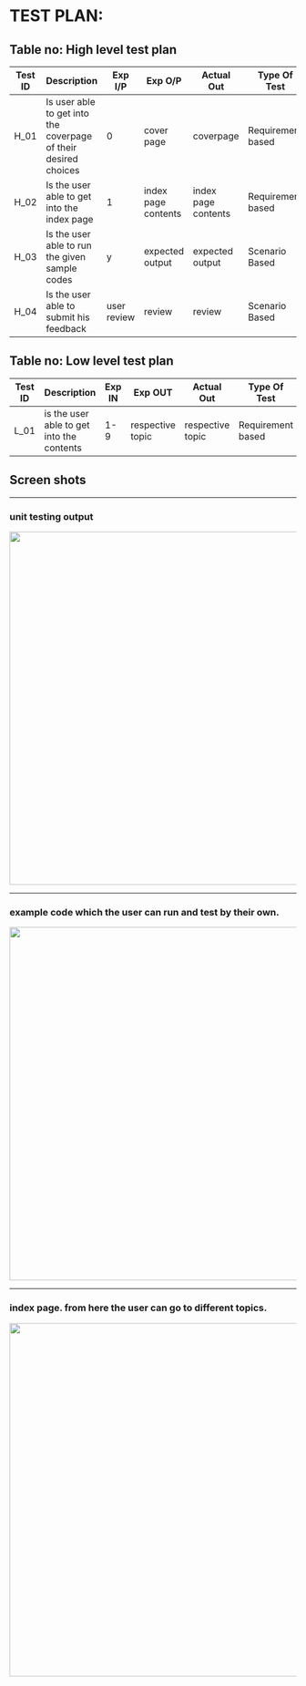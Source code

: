 # TEST PLAN:

## Table no: High level test plan

| **Test ID** | **Description**                                              | **Exp I/P** | **Exp O/P** | **Actual Out** |**Type Of Test**  |    
|-------------|--------------------------------------------------------------|------------|-------------|----------------|------------------|
|  H_01       | Is user able to get into the coverpage of their desired choices | 0 | cover page | coverpage | Requirement based |
|  H_02       | Is the user able to get into the index page | 1 | index page contents | index page contents | Requirement based |
|  H_03       | Is the user able to run the given sample codes | y | expected output | expected output | Scenario Based |
|  H_04       | Is the user able to submit his feedback | user review | review | review | Scenario Based |      

## Table no: Low level test plan

| **Test ID** | **Description**                                              | **Exp IN** | **Exp OUT** | **Actual Out** |**Type Of Test**  |    
|-------------|--------------------------------------------------------------|------------|-------------|----------------|------------------|
|  L_01       | is the user able to get into the contents | 1-9 | respective topic | respective topic|Requirement based |

## Screen shots
---------------------

### unit testing output
<img src="https://github.com/debasish2110/LTTS-C-MiniProject/blob/master/4_TestPlan/test%20output.png" width="1020" height="620">

----------------------------------

### example code which the user can run and test by their own.
<img src="https://github.com/debasish2110/LTTS-C-MiniProject/blob/master/4_TestPlan/demo%20code.png" width="1020" height="620">

----------------------------------

### index page. from here the user can go to different topics.
<img src="https://github.com/omkarsak/practice/blob/master/4_TestPlan/index.png" width="1020" height="620">